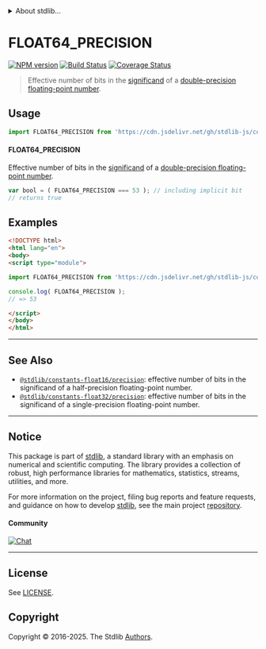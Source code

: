 <!--

@license Apache-2.0

Copyright (c) 2018 The Stdlib Authors.

Licensed under the Apache License, Version 2.0 (the "License");
you may not use this file except in compliance with the License.
You may obtain a copy of the License at

   http://www.apache.org/licenses/LICENSE-2.0

Unless required by applicable law or agreed to in writing, software
distributed under the License is distributed on an "AS IS" BASIS,
WITHOUT WARRANTIES OR CONDITIONS OF ANY KIND, either express or implied.
See the License for the specific language governing permissions and
limitations under the License.

-->


<details>
  <summary>
    About stdlib...
  </summary>
  <p>We believe in a future in which the web is a preferred environment for numerical computation. To help realize this future, we've built stdlib. stdlib is a standard library, with an emphasis on numerical and scientific computation, written in JavaScript (and C) for execution in browsers and in Node.js.</p>
  <p>The library is fully decomposable, being architected in such a way that you can swap out and mix and match APIs and functionality to cater to your exact preferences and use cases.</p>
  <p>When you use stdlib, you can be absolutely certain that you are using the most thorough, rigorous, well-written, studied, documented, tested, measured, and high-quality code out there.</p>
  <p>To join us in bringing numerical computing to the web, get started by checking us out on <a href="https://github.com/stdlib-js/stdlib">GitHub</a>, and please consider <a href="https://opencollective.com/stdlib">financially supporting stdlib</a>. We greatly appreciate your continued support!</p>
</details>

# FLOAT64_PRECISION

[![NPM version][npm-image]][npm-url] [![Build Status][test-image]][test-url] [![Coverage Status][coverage-image]][coverage-url] <!-- [![dependencies][dependencies-image]][dependencies-url] -->

> Effective number of bits in the [significand][significand] of a [double-precision floating-point number][ieee754].



<section class="usage">

## Usage

```javascript
import FLOAT64_PRECISION from 'https://cdn.jsdelivr.net/gh/stdlib-js/constants-float64-precision@esm/index.mjs';
```

#### FLOAT64_PRECISION

Effective number of bits in the [significand][significand] of a [double-precision floating-point number][ieee754].

```javascript
var bool = ( FLOAT64_PRECISION === 53 ); // including implicit bit
// returns true
```

</section>

<!-- /.usage -->

<section class="examples">

## Examples

<!-- TODO: better example -->

<!-- eslint no-undef: "error" -->

```html
<!DOCTYPE html>
<html lang="en">
<body>
<script type="module">

import FLOAT64_PRECISION from 'https://cdn.jsdelivr.net/gh/stdlib-js/constants-float64-precision@esm/index.mjs';

console.log( FLOAT64_PRECISION );
// => 53

</script>
</body>
</html>
```

</section>

<!-- /.examples -->

<!-- C interface documentation. -->



<!-- Section for related `stdlib` packages. Do not manually edit this section, as it is automatically populated. -->

<section class="related">

* * *

## See Also

-   <span class="package-name">[`@stdlib/constants-float16/precision`][@stdlib/constants/float16/precision]</span><span class="delimiter">: </span><span class="description">effective number of bits in the significand of a half-precision floating-point number.</span>
-   <span class="package-name">[`@stdlib/constants-float32/precision`][@stdlib/constants/float32/precision]</span><span class="delimiter">: </span><span class="description">effective number of bits in the significand of a single-precision floating-point number.</span>

</section>

<!-- /.related -->

<!-- Section for all links. Make sure to keep an empty line after the `section` element and another before the `/section` close. -->


<section class="main-repo" >

* * *

## Notice

This package is part of [stdlib][stdlib], a standard library with an emphasis on numerical and scientific computing. The library provides a collection of robust, high performance libraries for mathematics, statistics, streams, utilities, and more.

For more information on the project, filing bug reports and feature requests, and guidance on how to develop [stdlib][stdlib], see the main project [repository][stdlib].

#### Community

[![Chat][chat-image]][chat-url]

---

## License

See [LICENSE][stdlib-license].


## Copyright

Copyright &copy; 2016-2025. The Stdlib [Authors][stdlib-authors].

</section>

<!-- /.stdlib -->

<!-- Section for all links. Make sure to keep an empty line after the `section` element and another before the `/section` close. -->

<section class="links">

[npm-image]: http://img.shields.io/npm/v/@stdlib/constants-float64-precision.svg
[npm-url]: https://npmjs.org/package/@stdlib/constants-float64-precision

[test-image]: https://github.com/stdlib-js/constants-float64-precision/actions/workflows/test.yml/badge.svg?branch=main
[test-url]: https://github.com/stdlib-js/constants-float64-precision/actions/workflows/test.yml?query=branch:main

[coverage-image]: https://img.shields.io/codecov/c/github/stdlib-js/constants-float64-precision/main.svg
[coverage-url]: https://codecov.io/github/stdlib-js/constants-float64-precision?branch=main

<!--

[dependencies-image]: https://img.shields.io/david/stdlib-js/constants-float64-precision.svg
[dependencies-url]: https://david-dm.org/stdlib-js/constants-float64-precision/main

-->

[chat-image]: https://img.shields.io/gitter/room/stdlib-js/stdlib.svg
[chat-url]: https://app.gitter.im/#/room/#stdlib-js_stdlib:gitter.im

[stdlib]: https://github.com/stdlib-js/stdlib

[stdlib-authors]: https://github.com/stdlib-js/stdlib/graphs/contributors

[umd]: https://github.com/umdjs/umd
[es-module]: https://developer.mozilla.org/en-US/docs/Web/JavaScript/Guide/Modules

[deno-url]: https://github.com/stdlib-js/constants-float64-precision/tree/deno
[deno-readme]: https://github.com/stdlib-js/constants-float64-precision/blob/deno/README.md
[umd-url]: https://github.com/stdlib-js/constants-float64-precision/tree/umd
[umd-readme]: https://github.com/stdlib-js/constants-float64-precision/blob/umd/README.md
[esm-url]: https://github.com/stdlib-js/constants-float64-precision/tree/esm
[esm-readme]: https://github.com/stdlib-js/constants-float64-precision/blob/esm/README.md
[branches-url]: https://github.com/stdlib-js/constants-float64-precision/blob/main/branches.md

[stdlib-license]: https://raw.githubusercontent.com/stdlib-js/constants-float64-precision/main/LICENSE

[ieee754]: https://en.wikipedia.org/wiki/IEEE_754-1985

[significand]: https://en.wikipedia.org/wiki/Significand

<!-- <related-links> -->

[@stdlib/constants/float16/precision]: https://github.com/stdlib-js/constants-float16-precision/tree/esm

[@stdlib/constants/float32/precision]: https://github.com/stdlib-js/constants-float32-precision/tree/esm

<!-- </related-links> -->

</section>

<!-- /.links -->
